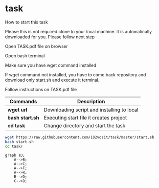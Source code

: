 # task

How to start this task

Please this is not required clone to your local machine. It is automatically downloaded for you. Please follow next step

Open TASK.pdf file on browser

Open bash terminal

Make sure you have wget command installed

If wget command not installed, you have to come back repository and download only start.sh and execute it terminal.

Follow instructions on TASK.pdf file

| Commands | Description |
|----------|----------|
| **wget url** | Downloading script and installing to local |
| **bash start.sh** | Executing start file it creates project |
| **cd task** | Change directory and start the task |

```bash
wget https://raw.githubusercontent.com/102vosit/task/master/start.sh
bash start.sh
cd task/
```

```mermaid
graph TD;
    A-->B;
    A-->C;
    A-->F;
    A-->R;
    B-->D;
    C-->D;
```
